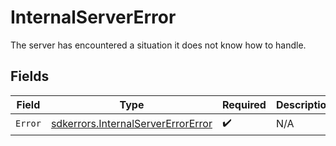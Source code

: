 # InternalServerError

The server has encountered a situation it does not know how to handle.


## Fields

| Field                                                                                    | Type                                                                                     | Required                                                                                 | Description                                                                              |
| ---------------------------------------------------------------------------------------- | ---------------------------------------------------------------------------------------- | ---------------------------------------------------------------------------------------- | ---------------------------------------------------------------------------------------- |
| `Error`                                                                                  | [sdkerrors.InternalServerErrorError](../../models/sdkerrors/internalservererrorerror.md) | :heavy_check_mark:                                                                       | N/A                                                                                      |